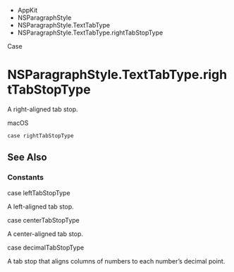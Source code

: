 

- AppKit
- NSParagraphStyle
- NSParagraphStyle.TextTabType
-  NSParagraphStyle.TextTabType.rightTabStopType 

Case

# NSParagraphStyle.TextTabType.rightTabStopType

A right-aligned tab stop.

macOS

``` source
case rightTabStopType
```

## See Also

### Constants

case leftTabStopType

A left-aligned tab stop.

case centerTabStopType

A center-aligned tab stop.

case decimalTabStopType

A tab stop that aligns columns of numbers to each number’s decimal point.

